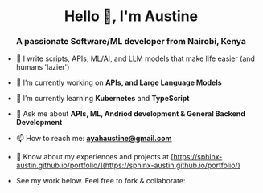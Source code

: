 <h1 align="center">Hello 👋, I'm Austine</h1>
<h3 align="center">A passionate Software/ML developer from Nairobi, Kenya</h3>

- 👨‍ I write scripts, APIs, ML/AI, and LLM models that make life easier (and humans 'lazier')

- 🔭 I’m currently working on **APIs, and Large Language Models**

- 🌱 I’m currently learning **Kubernetes** and **TypeScript**

- 💬 Ask me about **APIs, ML, Andriod development & General Backend Development**

- 📫 How to reach me: **ayahaustine@gmail.com**

- 📄 Know about my experiences and projects at [https://sphinx-austin.github.io/portfolio/](https://sphinx-austin.github.io/portfolio/)

- See my work below. Feel free to fork & collaborate:

